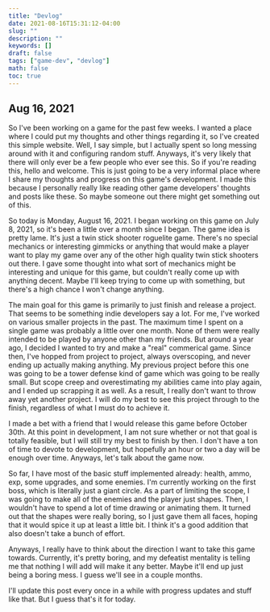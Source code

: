 ```yaml
---
title: "Devlog"
date: 2021-08-16T15:31:12-04:00
slug: ""
description: ""
keywords: []
draft: false
tags: ["game-dev", "devlog"]
math: false
toc: true
---
```

## Aug 16, 2021
So I've been working on a game for the past few weeks. I wanted a place where I could put my thoughts and other things regarding it, so I've created this simple website. Well, I say simple, but I actually spent so long messing around with it and configuring random stuff. Anyways, it's very likely that there will only ever be a few people who ever see this. So if you're reading this, hello and welcome. This is just going to be a very informal place where I share my thoughts and progress on this game's development. I made this because I personally really like reading other game developers' thoughts and posts like these. So maybe someone out there might get something out of this.

So today is Monday, August 16, 2021. I began working on this game on July 8, 2021, so it's been a little over a month since I began. The game idea is pretty lame. It's just a twin stick shooter roguelite game. There's no special mechanics or interesting gimmicks or anything that would make a player want to play my game over any of the other high quality twin stick shooters out there. I gave some thought into what sort of mechanics might be interesting and unique for this game, but couldn't really come up with anything decent. Maybe I'll keep trying to come up with something, but there's a high chance I won't change anything.

The main goal for this game is primarily to just finish and release a project. That seems to be something indie developers say a lot. For me, I've worked on various smaller projects in the past. The maximum time I spent on a single game was probably a little over one month. None of them were really intended to be played by anyone other than my friends. But around a year ago, I decided I wanted to try and make a "real" commerical game. Since then, I've hopped from project to project, always overscoping, and never ending up actually making anything. My previous project before this one was going to be a tower defense kind of game which was going to be really small. But scope creep and overestimating my abilities came into play again, and I ended up scrapping it as well. As a result, I really don't want to throw away yet another project. I will do my best to see this project through to the finish, regardless of what I must do to achieve it. 

I made a bet with a friend that I would release this game before October 30th. At this point in development, I am not sure whether or not that goal is totally feasible, but I will still try my best to finish by then. I don't have a ton of time to devote to development, but hopefully an hour or two a day will be enough over time. Anyways, let's talk about the game now.

So far, I have most of the basic stuff implemented already: health, ammo, exp, some upgrades, and some enemies. I'm currently working on the first boss, which is literally just a giant circle. As a part of limiting the scope, I was going to make all of the enemies and the player just shapes. Then, I wouldn't have to spend a lot of time drawing or animating them. It turned out that the shapes were really boring, so I just gave them all faces, hoping that it would spice it up at least a little bit. I think it's a good addition that also doesn't take a bunch of effort.

Anyways, I really have to think about the direction I want to take this game towards. Currently, it's pretty boring, and my defeatist mentality is telling me that nothing I will add will make it any better. Maybe it'll end up just being a boring mess. I guess we'll see in a couple months.

I'll update this post every once in a while with progress updates and stuff like that. But I guess that's it for today.